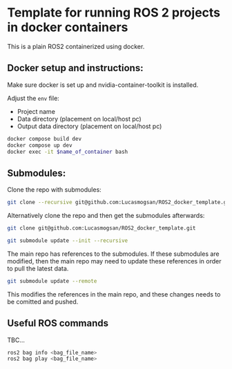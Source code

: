 # Template for running ROS 2 projects in docker containers

This is a plain ROS2 containerized using docker.


## Docker setup and instructions:

Make sure docker is set up and nvidia-container-toolkit is installed.

Adjust the `env` file:
- Project name
- Data directory (placement on local/host pc)
- Output data directory (placement on local/host pc)


```bash
docker compose build dev
docker compose up dev
docker exec -it $name_of_container bash
```


## Submodules:
Clone the repo with submodules:
```bash
git clone --recursive git@github.com:Lucasmogsan/ROS2_docker_template.git
```

Alternatively clone the repo and then get the submodules afterwards:

```bash
git clone git@github.com:Lucasmogsan/ROS2_docker_template.git
```

```bash
git submodule update --init --recursive
```


The main repo has references to the submodules. If these submodules are modified, then the main repo may need to update these references in order to pull the latest data.
```bash
git submodule update --remote
```

This modifies the references in the main repo, and these changes needs to be comitted and pushed.


## Useful ROS commands

TBC...

```bash
ros2 bag info <bag_file_name>
ros2 bag play <bag_file_name>
```